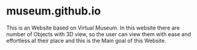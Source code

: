 # museum.github.io
This is an Website based on Virtual Museum.
In this website there are number of Objects with 3D view, so the user 
can view them with ease and effortless at their place and this is the
Main goal of this Website. 
